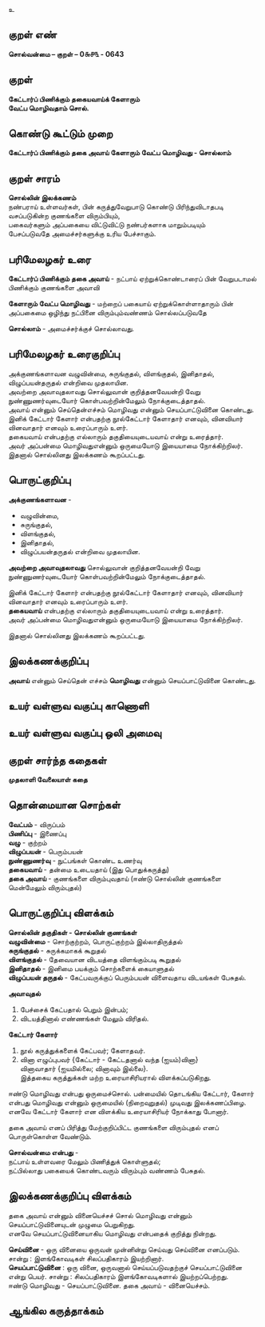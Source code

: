 உ

## குறள் எண் 

**சொல்வன்மை – குறள் – 0௬௪௩ - 0643**  

## குறள் 

**கேட்டார்ப் பிணிக்கும் தகையவாய்க் கேளாரும்  
வேட்ப மொழிவதாம் சொல்.**  

## கொண்டு கூட்டும் முறை

**கேட்டார்ப் பிணிக்கும் தகை அவாய் கேளாரும் வேட்ப மொழிவது - சொல்லாம்**

## குறள் சாரம் 

**சொல்லின் இலக்கணம்**  
நண்பராய் உள்ளவர்கள், பின் கருத்துவேறுபாடு கொண்டு பிரிந்துவிடாதபடி வசப்படுகின்ற குணங்களை விரும்பியும்,   
பகைவர்களும் அப்பகையை விட்டுவிட்டு நண்பர்களாக மாறும்படியும்   
பேசப்படுவதே அமைச்சர்களுக்கு உரிய பேச்சாகும்.  

## பரிமேலழகர் உரை

**கேட்டார்ப் பிணிக்கும் தகை அவாய்** - நட்பாய் ஏற்றுக்கொண்டாரைப் பின் வேறுபடாமல் பிணிக்கும் குணங்களை அவாவி  

**கேளாரும் வேட்ப மொழிவது** - மற்றைப் பகையாய் ஏற்றுக்கொள்ளாதாரும் பின் அப்பகைமை ஒழிந்து நட்பினை விரும்பும்வண்ணம் சொல்லப்படுவதே  

**சொல்லாம்** - அமைச்சர்க்குச் சொல்லாவது.  

## பரிமேலழகர் உரைகுறிப்பு   

அக்குணங்களாவன வழுவின்மை, சுருங்குதல், விளங்குதல், இனிதாதல், விழுப்பயன்தருதல் என்றிவை முதலாயின.  
அவற்றை அவாவுதலாவது சொல்லுவான் குறித்தனவேயன்றி வேறு நுண்ணுணர்வுடையோர் கொள்பவற்றின்மேலும் நோக்குடைத்தாதல்.   
அவாய் என்னும் செய்தென்எச்சம் மொழிவது என்னும் செயப்பாட்டுவினை கொண்டது.  
இனிக் கேட்டார் கேளார் என்பதற்கு நூல்கேட்டார் கேளாதார் எனவும், வினவியார் வினவாதார் எனவும் உரைப்பாரும் உளர்.  
தகையவாய் என்பதற்கு எல்லாரும் தகுதியையுடையவாய் என்று உரைத்தார்.  
அவர் அப்பன்மை மொழிவதுஎன்னும் ஒருமையோடு இயையாமை நோக்கிற்றிலர்.  
இதனால் சொல்லினது இலக்கணம் கூறப்பட்டது.   

## பொருட்குறிப்பு 

**அக்குணங்களாவன** -  
* வழுவின்மை,  
* சுருங்குதல்,  
* விளங்குதல்,  
* இனிதாதல்,  
* விழுப்பயன்தருதல் என்றிவை முதலாயின.  

**அவற்றை அவாவுதலாவது** சொல்லுவான் குறித்தனவேயன்றி வேறு நுண்ணுணர்வுடையோர் கொள்பவற்றின்மேலும் நோக்குடைத்தாதல்.   

இனிக் கேட்டார் கேளார் என்பதற்கு நூல்கேட்டார் கேளாதார் எனவும், வினவியார் வினவாதார் எனவும் உரைப்பாரும் உளர்.  
**தகையவாய்** என்பதற்கு எல்லாரும் தகுதியையுடையவாய் என்று உரைத்தார்.  
அவர் அப்பன்மை மொழிவதுஎன்னும் ஒருமையோடு இயையாமை நோக்கிற்றிலர்.  

இதனால் சொல்லினது இலக்கணம் கூறப்பட்டது.     

## இலக்கணக்குறிப்பு  

**அவாய்** என்னும் செய்தென் எச்சம் **மொழிவது** என்னும் செயப்பாட்டுவினை கொண்டது.   

## உயர் வள்ளுவ வகுப்பு காணொளி


## உயர் வள்ளுவ வகுப்பு ஒலி அமைவு 

 
## குறள் சார்ந்த கதைகள்   

**முதலாளி வேலையாள் கதை**   

## தொன்மையான சொற்கள்

**வேட்பம்** - விருப்பம்  
**பிணிப்பு** - இணைப்பு  
**வழு** - குற்றம்  
**விழுப்பயன்** - பெரும்பயன்  
**நுண்ணுணர்வு** - நுட்பங்கள் கொண்ட உணர்வு  
**தகையவாய்** - தன்மை உடையதாய் (இது பொதுக்கருத்து)  
**தகை அவாய்** - குணங்களை விரும்புவதாய் (ஈண்டு சொல்லின் குணங்களை மென்மேலும் விரும்புதல்)  

## பொருட்குறிப்பு விளக்கம்

**சொல்லின் தகுதிகள் - சொல்லின் குணங்கள்**  
**வழுவின்மை** - சொற்குற்றம், பொருட்குற்றம் இல்லாதிருத்தல்  
**சுருங்குதல்** - சுருக்கமாகக் கூறுதல்  
**விளங்குதல்** - தேவையான விடயத்தை விளங்கும்படி கூறுதல்  
**இனிதாதல்** - இனிமை பயக்கும் சொற்களைக் கையாளுதல்  
**விழுப்பயன் தருதல்** - கேட்பவருக்குப் பெரும்பயன் விளைவதாய விடயங்கள் பேசுதல்.  

**அவாவுதல்**  
1. பேச்சைக் கேட்பதால் பெறும் இன்பம்;  
2. விடயத்தினால் எண்ணங்கள் மேலும் விரிதல்.  

**கேட்டார் கேளார்**  
1. நூல் கருத்துக்களைக் கேட்பவர்; கேளாதவர்.  
2. வினா எழுப்புபவர் {கேட்டார் - கேட்டதனால் வந்த (ஐயம்)வினா}  
   வினாவாதார் {ஐயமில்லை; வினாவும் இல்லை}.  
இத்தகைய கருத்துக்கள் மற்ற உரையாசிரியரால் விளக்கப்படுகிறது.  

ஈண்டு மொழிவது என்பது ஒருமைச்சொல். பன்மையில் தொடங்கிய கேட்டார், கேளார் என்பது மொழிவது என்னும் ஒருமையில் (நிறைவுறுதல்) முடிவது இலக்கணப்பிழை.  எனவே கேட்டார் கேளார் என விளக்கிய உரையாசிரியர் நோக்காது போனார். 

தகை அவாய் எனப் பிரித்து மேற்குறிப்பிட்ட குணங்களை விரும்புதல் எனப் பொருள்கொள்ள வேண்டும்.  

**சொல்வன்மை என்பது** -  
நட்பாய் உள்ளவரை மேலும் பிணித்துக் கொள்ளுதல்;  
நட்பில்லாது பகையைக் கொண்டவரும் விரும்பும் வண்ணம் பேசுதல். 

## இலக்கணக்குறிப்பு விளக்கம்

தகை அவாய் என்னும் வினையெச்சச் சொல் மொழிவது என்னும் செயப்பாட்டுவினையுடன் முழுமை பெறுகிறது.  
எனவே செயப்பாட்டுவினையாகிய மொழிவது என்பதைக் குறித்து நின்றது.  

**செய்வினை** - ஒரு வினையை ஒருவன் முன்னின்று செய்வது செய்வினை எனப்படும். சான்று : இளங்கோவடிகள் சிலப்பதிகாரம் இயற்றினார்.             
**செயப்பாட்டுவினை** : ஒரு வினை, ஒருவனால் செய்யப்படுவதற்குச் செயப்பாட்டுவினை என்று பெயர். சான்று : சிலப்பதிகாரம் இளங்கோவடிகளால் இயற்றப்பெற்றது.     
ஈண்டு மொழிவது - செயப்பாட்டுவினை.  தகை அவாய் - வினையெச்சம்.  

## ஆங்கில கருத்தாக்கம் 



